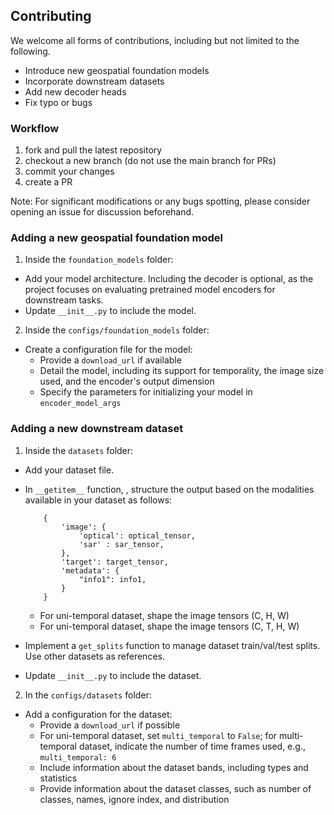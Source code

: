 ## Contributing 

We welcome all forms of contributions, including but not limited to the following.

- Introduce new geospatial foundation models
- Incorporate downstream datasets
- Add new decoder heads
- Fix typo or bugs

### Workflow

1. fork and pull the latest repository
2. checkout a new branch (do not use the main branch for PRs)
3. commit your changes
4. create a PR

Note: For significant modifications or any bugs spotting, please consider opening an issue for discussion beforehand.


### Adding a new geospatial foundation model
1. Inside the `foundation_models` folder:
- Add your model architecture. Including the decoder is optional, as the project focuses on evaluating pretrained model encoders for downstream tasks.
- Update `__init__.py` to include the model.

2. Inside the `configs/foundation_models` folder:
- Create a configuration file for the model:
    - Provide a `download_url` if available
    - Detail the model, including its support for temporality, the image size used, and the encoder's output dimension
    - Specify the parameters for initializing your model in `encoder_model_args`

### Adding a new downstream dataset
1. Inside the `datasets` folder:
- Add your dataset file. 
- In `__getitem__` function, , structure the output based on the modalities available in your dataset as follows:
    ```
        {
            'image': {
                'optical': optical_tensor,
                'sar' : sar_tensor,
            },
            'target': target_tensor,
            'metadata': {
                "info1": info1,
            }
        }
    ```
    - For uni-temporal dataset, shape the image tensors (C, H, W)
    - For uni-temporal dataset, shape the image tensors (C, T, H, W)

- Implement a `get_splits` function to manage dataset train/val/test splits. Use other datasets as references.
- Update `__init__.py` to include the dataset.

2. In the `configs/datasets` folder:
- Add a configuration for the dataset:
    - Provide a `download_url` if possible
    - For uni-temporal dataset, set `multi_temporal` to `False`; for multi-temporal dataset, indicate the number of time frames used, e.g., `multi_temporal: 6`
    - Include information about the dataset bands, including types and statistics
    - Provide information about the dataset classes, such as number of classes, names, ignore index, and distribution